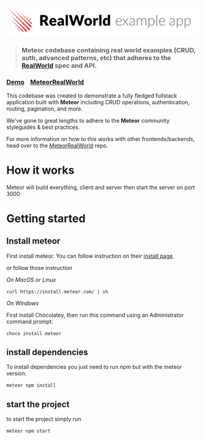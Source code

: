 # ![RealWorld Example App](logo.png)

> ### Meteor codebase containing real world examples (CRUD, auth, advanced patterns, etc) that adheres to the [RealWorld](https://github.com/gothinkster/realworld) spec and API.

### [Demo](https://realworld.meteorapp.com/)&nbsp;&nbsp;&nbsp;&nbsp;[MeteorRealWorld](https://github.com/peernohell/meteor-realworld-example-app)

This codebase was created to demonstrate a fully fledged fullstack application built with **Meteor** including CRUD operations, authentication, routing, pagination, and more.

We've gone to great lengths to adhere to the **Meteor** community styleguides & best practices.

For more information on how to this works with other frontends/backends, head over to the [MeteorRealWorld](https://github.com/peernohell/meteor-realworld-example-app) repo.

# How it works

Meteor will build everything, client and server then start the server on port 3000

# Getting started

## Install meteor

First install meteor. You can follow instruction on their [install page](https://www.meteor.com/install).

or follow those instruction

_On MacOS or Linux_

```
curl https://install.meteor.com/ | sh
```

_On Windows_

First install Chocolatey, then run this command using an Administrator command prompt:

```
choco install meteor
```

## install dependencies

To install dependencies you just need to run npm but with the meteor version.

```
meteor npm install
```

## start the project

to start the project simply run

```
meteor npm start
```
